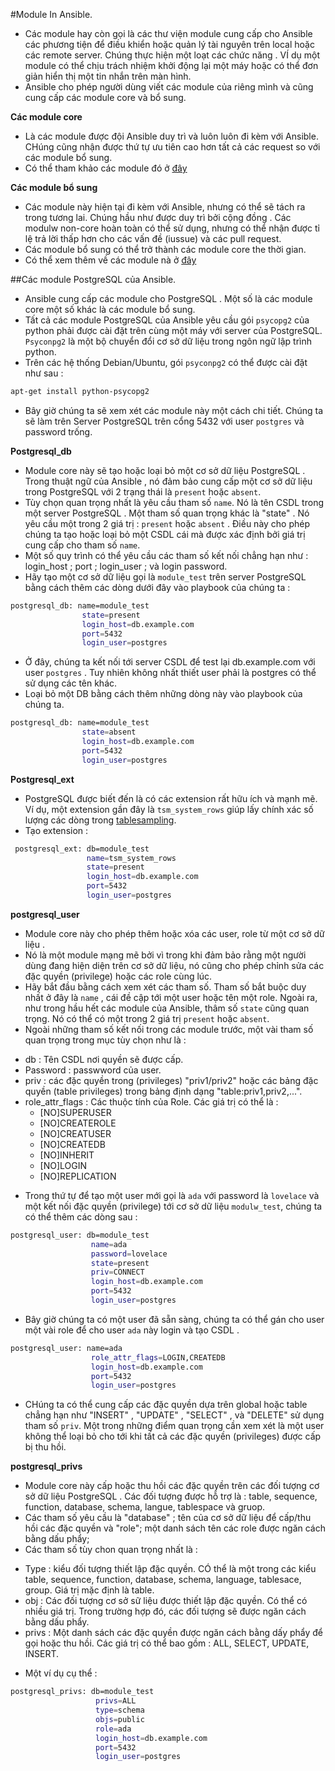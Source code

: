 #Module In Ansible.

- Các module hay còn gọi là các thư viện module cung cấp cho Ansible các phương tiện để điều khiển hoặc quản lý tài nguyên trên local hoặc các remote server. Chúng thực hiện một loạt các chức năng . VÍ dụ một module có thể chịu trách nhiệm khởi động lại một máy hoặc có thể đơn giản hiển thị một tin nhắn trên màn hình.
- Ansible cho phép người dùng viết các module của riêng mình và cũng cung cấp các module core và bổ sung.

**Các module core**

- Là các module được đội Ansible duy trì và luôn luôn đi kèm với Ansible. CHúng cũng nhận được thứ tự ưu tiên cao hơn tất cả các request so với các module bổ sung.
- Có thể tham khảo các module đó ở [đây](https://github.com/ansible/ansible-modules-core)

**Các module bổ sung**

- Các module này hiện tại đi kèm với Ansible, nhưng có thể sẽ tách ra trong tương lai. Chúng hầu như được duy trì bởi cộng đồng . Các modulw non-core hoàn toàn có thể sử dụng, nhưng có thể nhận được tỉ lệ trả lời thấp hơn cho các vấn đề (iussue) và các pull request.
- Các module bổ sung có thể trở thành các module core the thời gian.
- Có thể xem thêm về các module nà ở [đây](https://github.com/ansible/ansible-modules-extras)

##Các module PostgreSQL của Ansible.

- Ansible cung cấp các module cho PostgreSQL . Một số là các module core một số khác là các module bổ sung. 
- Tất cả các module PostgreSQL của Ansible yêu cầu gói `psycopg2` của python phải được cài đặt trên cùng một máy với server của PostgreSQL. `Psyconpg2` là một bộ chuyển đổi cơ sở dữ liệu trong ngôn ngữ lập trình python.
- Trên các hệ thống Debian/Ubuntu, gói `psyconpg2` có thể được cài đặt như sau : 

```sh
apt-get install python-psycopg2
```

- Bây giờ chúng ta sẽ xem xét các module này một cách chi tiết. Chúng ta sẽ làm trên Server PostgreSQL trên cổng 5432 với user `postgres` và password trống.

**Postgresql_db**

- Module core này sẽ tạo hoặc loại bỏ một cơ sở dữ liệu PostgreSQL . Trong thuật ngữ của Ansible , nó đảm bảo cung cấp một cơ sở dữ liệu trong PostgreSQL với 2 trạng thái là `present` hoặc `absent`.
- Tùy chọn quan trọng nhất là yêu cầu tham số `name`. Nó là tên CSDL trong một server PostgreSQL . Một tham số quan trọng khác là "state" . Nó yêu cầu một trong 2 giá trị : `present` hoặc `absent` . Điều này cho phép chúng ta tạo hoặc loại bỏ một CSDL cái mà được xác định bởi giá trị cung cấp cho tham số `name`.
- Một số quy trình có thể yêu cầu các tham số kết nối chẳng hạn như : login_host ; port ; login_user ; và login password.
- Hãy tạo một cơ sở dữ liệu gọi là `module_test` trên server PostgreSQL bằng cách thêm các dòng dưới đây vào playbook của chúng ta :

```sh
postgresql_db: name=module_test
                state=present
                login_host=db.example.com
                port=5432
                login_user=postgres
```

- Ở đây, chúng ta kết nối tới server CSDL để test lại db.example.com với user `postgres` . Tuy nhiên không nhất thiết user phải là postgres có thể sử dụng các tên khác.
- Loại bỏ một DB bằng cách thêm những dòng này vào playbook của chúng ta.

```sh
postgresql_db: name=module_test
                state=absent
                login_host=db.example.com
                port=5432
                login_user=postgres
```

**Postgresql_ext**

- PostgreSQL được biết đến là có các extension rất hữu ích và mạnh mẽ. Ví dụ, một extension gần đây là `tsm_system_rows` giúp lấy chính xác số lượng các dòng trong [tablesampling](http://blog.2ndquadrant.com/tablesample-and-other-methods-for-getting-random-tuples/).
- Tạo extension :

```sh
 postgresql_ext: db=module_test
                 name=tsm_system_rows
                 state=present
                 login_host=db.example.com
                 port=5432
                 login_user=postgres
```

**postgresql_user**

- Module core này cho phép thêm hoặc xóa các user, role từ một cơ sở dữ liệu .
- Nó là một module mạng mẽ bởi vì trong khi đảm bảo rằng một người dùng đang hiện diện trên cơ sở dữ liệu, nó cũng cho phép chỉnh sửa các đặc quyền (privilege) hoặc các role cùng lúc.
- Hãy bắt đầu bằng cách xem xét các tham số. Tham số bắt buộc duy nhất ở đây là `name` , cái đề cập tới một user hoặc tên một role. Ngoài ra, như trong hầu hết các module của Ansible, thâm số `state` cũng quan trọng. Nó có thể có một trong 2 giá trị `present` hoặc `absent`.
- Ngoài những tham số kết nối trong các module trước, một vài tham số quan trọng trong mục tùy chọn như là :
 <ul>
 <li>db : Tên CSDL nơi quyền sẽ được cấp.</li>
 <li>Password : passwword của user.</li>
 <li>priv : các đặc quyền trong (privileges) "priv1/priv2" hoặc các bảng đặc quyền (table privileges) trong bảng định dạng "table:priv1,priv2,...". </li>
 <li>role_attr_flags : Các thuộc tính của Role. Các giá trị có thể là :
  <ul>
  <li>[NO]SUPERUSER</li>
  <li>[NO]CREATEROLE</li>
  <li>[NO]CREATUSER</li>
  <li>[NO]CREATEDB</li>
  <li>[NO]INHERIT</li>
  <li>[NO]LOGIN</li>
  <li>[NO]REPLICATION</li>
  </ul>
 </li>
 </ul>

- Trong thứ tự để tạo một user mới gọi là `ada` với password là `lovelace` và một kết nối đặc quyền (privilege) tới cơ sở dữ liệu `modulw_test`, chúng ta có thể thêm các dòng sau :

```sh
postgresql_user: db=module_test
                  name=ada
                  password=lovelace
                  state=present
                  priv=CONNECT
                  login_host=db.example.com
                  port=5432
                  login_user=postgres
```

- Bây giờ chúng ta có một user đã sẵn sàng, chúng ta có thể gán cho user một vài role để cho user `ada` này login và tạo CSDL .

```sh
postgresql_user: name=ada
                  role_attr_flags=LOGIN,CREATEDB
                  login_host=db.example.com
                  port=5432
                  login_user=postgres
```

- CHúng ta có thể cung cấp các đặc quyền dựa trên global hoặc table chẳng hạn như "INSERT" , "UPDATE" , "SELECT" , và "DELETE" sử dụng tham số `priv`. Một trong những điểm quan trọng cần xem xét là một user không thể loại bỏ cho tới khi tất cả các đặc quyền (privileges) được cấp bị thu hồi.

**postgresql_privs**

- Module core này cấp hoặc thu hồi các đặc quyền trên các đối tượng cơ sở dữ liệu PostgreSQL . Các đối tượng được hỗ trợ là : table, sequence, function, database, schema, langue, tablespace và gruop.
- Các tham số yêu cầu là "database" ; tên của cơ sở dữ liệu để cấp/thu hồi các đặc quyền và "role"; một danh sách tên các role được ngăn cách bằng dấu phẩy;
- Các tham số tùy chon quan trọng nhất là : 
 <ul>
 <li>Type : kiểu đối tượng thiết lập đặc quyền. CÓ thể là một trong các kiểu table, sequence, function, database, schema, language, tablesace, group. Giá trị mặc định là table.</li>
 <li>obj : Các đối tượng cơ sở sữ liệu được thiết lập đặc quyền. Có thể có nhiều giá trị. Trong trường hợp đó, các đối tượng sẽ được ngăn cách bằng dấu phẩy.</li>
 <li>privs : Một danh sách các đặc quyền được ngăn cách bằng dấy phẩy để gọi hoặc thu hồi. Các giá trị có thể bao gồm : ALL, SELECT, UPDATE, INSERT.</li>
 </ul>

- Một ví dụ cụ thể :

```sh
postgresql_privs: db=module_test
                   privs=ALL
                   type=schema
                   objs=public
                   role=ada
                   login_host=db.example.com
                   port=5432
                   login_user=postgres
```

